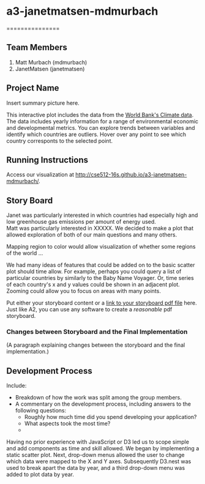 # a3-janetmatsen-mdmurbach
===============

## Team Members

1. Matt Murbach (mdmurbach)
2. JanetMatsen (janetmatsen)

## Project Name

Insert summary picture here.

This interactive plot includes the data from the [World Bank's Climate data](http://data.worldbank.org/data-catalog/climate-change).
The data includes yearly information for a range of environmental economic and developmental metrics. 
You can explore trends between variables and identify which countries are outliers. 
Hover over any point to see which country corresponts to the selected point. 

## Running Instructions

Access our visualization at http://cse512-16s.github.io/a3-janetmatsen-mdmurbach/.


## Story Board

Janet was particularly interested in which countries had especially high and low greenhouse gas emissions per amount of energy used.  
Matt was particularly interested in XXXXX.
We decided to make a plot that allowed exploration of both of our main questions and many others.

Mapping region to color would allow visualization of whether some regions of the world ...

We had many ideas of features that could be added on to the basic scatter plot should time allow.
For example, perhaps you could query a list of particular countries by similarly to the Baby Name Voyager. 
Or, time series of each country's x and y values could be shown in an adjacent plot.  
Zooming could allow you to focus on areas with many points. 

Put either your storyboard content or a [link to your storyboard pdf file](storyboard.pdf?raw=true) here. Just like A2, you can use any software to create a *reasonable* pdf storyboard.


### Changes between Storyboard and the Final Implementation

(A paragraph explaining changes between the storyboard and the final implementation.)



## Development Process

Include:
- Breakdown of how the work was split among the group members.
- A commentary on the development process, including answers to the following questions:
  - Roughly how much time did you spend developing your application?
  - What aspects took the most time?
  - 
Having no prior experience with JavaScript or D3 led us to scope simple and add components as time and skill allowed.
We began by implementing a static scatter plot.
Next, drop-down menus allowed the user to change which data were mapped to the X and Y axes. 
Subsequently D3.nest was used to break apart the data by year, and a third drop-down menu was added to plot data by year. 
